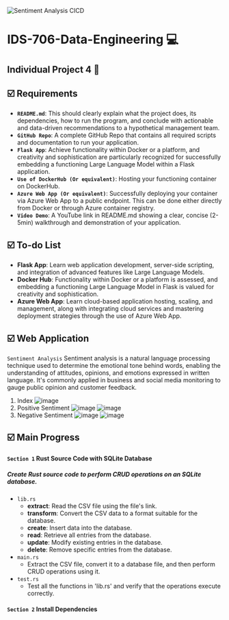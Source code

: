 ![Sentiment Analysis CICD](https://github.com/nogibjj/IDS706-Individual-Project-4-sp699/actions/workflows/cicd.yml/badge.svg)</br>
# IDS-706-Data-Engineering :computer:

## Individual Project 4 :page_facing_up:

## :ballot_box_with_check: Requirements
* __`README.md`__: This should clearly explain what the project does, its dependencies, how to run the program, and conclude with actionable and data-driven recommendations to a hypothetical management team.
* __`GitHub Repo`__: A complete GitHub Repo that contains all required scripts and documentation to run your application.
* __`Flask App`__: Achieve functionality within Docker or a platform, and creativity and sophistication are particularly recognized for successfully embedding a functioning Large Language Model within a Flask application.
* __`Use of DockerHub (Or equivalent)`__: Hosting your functioning container on DockerHub.
* __`Azure Web App (Or equivalent)`__: Successfully deploying your container via Azure Web App to a public endpoint. This can be done either directly from Docker or through Azure container registry.
* __`Video Demo`__: A YouTube link in README.md showing a clear, concise (2-5min) walkthrough and demonstration of your application.

## :ballot_box_with_check: To-do List
* __Flask App__: Learn web application development, server-side scripting, and integration of advanced features like Large Language Models.
* __Docker Hub__: Functionality within Docker or a platform is assessed, and embedding a functioning Large Language Model in Flask is valued for creativity and sophistication.
* __Azure Web App__: Learn cloud-based application hosting, scaling, and management, along with integrating cloud services and mastering deployment strategies through the use of Azure Web App.

## :ballot_box_with_check: Web Application
`Sentiment Analysis`
 Sentiment analysis is a natural language processing technique used to determine the emotional tone behind words, enabling the understanding of attitudes, opinions, and emotions expressed in written language. It's commonly applied in business and social media monitoring to gauge public opinion and customer feedback.</br>
1. Index
![image](https://github.com/nogibjj/IDS706-Mini-Project-1-sp699/assets/143478016/243a70e3-634b-46a4-8c0c-e99037a35d0c)</br>
2. Positive Sentiment
![image](https://github.com/nogibjj/IDS706-Mini-Project-1-sp699/assets/143478016/4b5bf09b-f4c9-47f2-9a1f-3af34bd3de5b)
![image](https://github.com/nogibjj/IDS706-Mini-Project-1-sp699/assets/143478016/ee522be0-50a9-45f1-a418-5b0264d5fe96)
3. Negative Sentiment
![image](https://github.com/nogibjj/IDS706-Individual-Project-4-sp699/assets/143478016/35792936-791a-4abe-9e96-563c544a321e)
![image](https://github.com/nogibjj/IDS706-Individual-Project-4-sp699/assets/143478016/62a68c34-4e49-4b62-a2d2-66c461d837d0)


## :ballot_box_with_check: Main Progress
#### `Section 1` Rust Source Code with SQLite Database
##### Create Rust source code to perform CRUD operations on an SQLite database.
* `lib.rs`
  - __extract__: Read the CSV file using the file's link.
  - __transform__: Convert the CSV data to a format suitable for the database.
  - __create__: Insert data into the database.
  - __read__:  Retrieve all entries from the database.
  - __update__: Modify existing entries in the database.
  - __delete__: Remove specific entries from the database.
* `main.rs`
  - Extract the CSV file, convert it to a database file, and then perform CRUD operations using it.
* `test.rs`
  - Test all the functions in 'lib.rs' and verify that the operations execute correctly.
 
#### `Section 2` Install Dependencies
